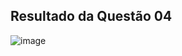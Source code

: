 ## Resultado da Questão 04
![image](https://user-images.githubusercontent.com/100232025/189727945-df3b5dee-c05f-4f6a-a8e1-90113682402e.png)
